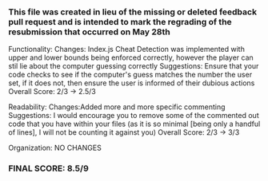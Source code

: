 ### This file was created in lieu of the missing or deleted feedback pull request and is intended to mark the regrading of the resubmission that occurred on May 28th ###

Functionality:
  Changes: Index.js Cheat Detection was implemented with upper and lower bounds being enforced correctly, however the player can stil lie about the computer guessing correctly
  Suggestions: Ensure that your code checks to see if the computer's guess matches the number the user set, if it does not, then ensure the user is informed of their dubious actions
Overall Score: 2/3 -> 2.5/3

Readability:
  Changes:Added more and more specific commenting
  Suggestions: I would encourage you to remove some of the commented out code that you have within your files (as it is so minimal [being only a handful of lines], I will not be counting it against you)
Overall Score: 2/3 -> 3/3

Organization:
  NO CHANGES

### FINAL SCORE: 8.5/9 ###
